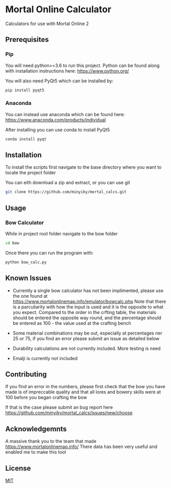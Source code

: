 # Mortal Online Calculator
Calculators for use with Mortal Online 2

## Prerequisites

### Pip

You will need python>=3.6 to run this project. Python can be found along with installation instructions here: https://www.python.org/

You will also need PyQt5 which can be installed by:

```bash
pip install pyqt5
```

### Anaconda

You can instead use anaconda which can be found here: https://www.anaconda.com/products/individual

After installing you can use conda to install PyQt5

```bash
conda install pyqt
```

## Installation

To install the scripts first navigate to the base directory where you want to locate the project folder

You can eith download a zip and extract, or you can use git

```bash
git clone https://github.com/minyiky/mortal_calcs.git
```

## Usage

### Bow Calculator

While in project root folder navigate to the bow folder

```bash
cd bow
```

Once there you can run the program with:

```bash
python bow_calc.py
```

## Known Issues

 - Currently a single bow calculator has not been implimented, please use the one found at https://www.mortalonlinemap.info/emulator/bowcalc.php
Note that there is a parculiarity with how the input is used and it is the opposite to what you expect. Compared to the order in the crfting table, the materials should be entered the opposite way round, and the percentage should be entered as 100 - the value used at the crafting bench

 - Some material combinations may be out, especially at percentages ner 25 or 75, if you find an error please submit an issue as detailed below

 - Durability calculations are not currently included. More testing is need

 - Emalji is currently not included

## Contributing

If you find an error in the numbers, please first check that the bow you have made is of impreccable quality and that all lores and bowery skills were at 100 before you began crafting the bow

If that is the case please submit an bug report here https://github.com/minyiky/mortal_calcs/issues/new/choose

## Acknowledgemnts
A massive thank you to the team that made https://www.mortalonlinemap.info/ There data has been very useful and enabled me to make this tool

## License
[MIT](https://choosealicense.com/licenses/mit/)
